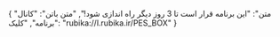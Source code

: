 {
  "متن": "این برنامه قرار است تا 3 روز دیگر راه اندازی شود!",
  "متن باتن": "کانال برنامه",
  "کلیک": "rubika://l.rubika.ir/PES_BOX"
}
